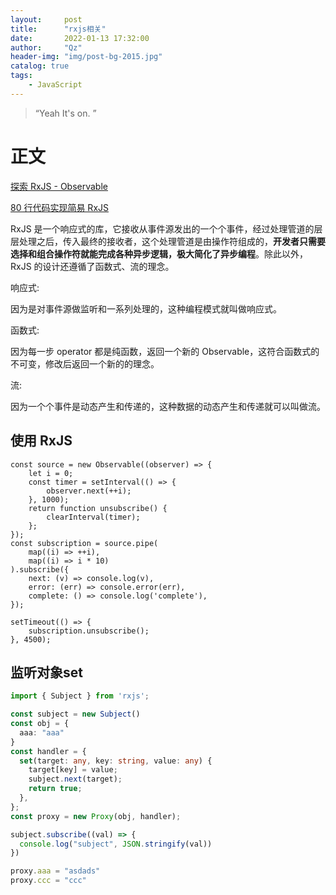 ```yaml
---
layout:     post
title:      "rxjs相关"
date:       2022-01-13 17:32:00
author:     "Qz"
header-img: "img/post-bg-2015.jpg"
catalog: true
tags:
    - JavaScript
---
```


> “Yeah It's on. ”
>



# 正文

[探索 RxJS - Observable](https://github.com/ecmadao/Coding-Guide/blob/master/Notes/RxJS/%E6%8E%A2%E7%B4%A2RxJS-Observable.md)

[80 行代码实现简易 RxJS](https://mp.weixin.qq.com/s/ECI3tniwucE2Tpv4eWw7iA)

RxJS 是一个响应式的库，它接收从事件源发出的一个个事件，经过处理管道的层层处理之后，传入最终的接收者，这个处理管道是由操作符组成的，**开发者只需要选择和组合操作符就能完成各种异步逻辑，极大简化了异步编程**。除此以外，RxJS 的设计还遵循了函数式、流的理念。





响应式:

因为是对事件源做监听和一系列处理的，这种编程模式就叫做响应式。

函数式:

因为每一步 operator 都是纯函数，返回一个新的 Observable，这符合函数式的不可变，修改后返回一个新的的理念。

流:

因为一个个事件是动态产生和传递的，这种数据的动态产生和传递就可以叫做流。





## 使用 RxJS

```tsx
const source = new Observable((observer) => {
    let i = 0;
    const timer = setInterval(() => {
        observer.next(++i);
    }, 1000);
    return function unsubscribe() {
        clearInterval(timer);
    };
});
const subscription = source.pipe(
    map((i) => ++i),
    map((i) => i * 10)
).subscribe({
    next: (v) => console.log(v),
    error: (err) => console.error(err),
    complete: () => console.log('complete'),
});

setTimeout(() => {
    subscription.unsubscribe();
}, 4500);

```



## 监听对象set

```ts
import { Subject } from 'rxjs';

const subject = new Subject()
const obj = {
  aaa: "aaa"
}
const handler = {
  set(target: any, key: string, value: any) {
    target[key] = value;
    subject.next(target);
    return true;
  },
};
const proxy = new Proxy(obj, handler);

subject.subscribe((val) => {
  console.log("subject", JSON.stringify(val))
})

proxy.aaa = "asdads"
proxy.ccc = "ccc"
```

